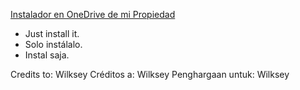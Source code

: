 [Instalador en OneDrive de mi Propiedad](https://unipamplonaedu-my.sharepoint.com/:u:/g/personal/steven_florez_unipamplona_edu_co/EXm96sMW5U1Ptgo3inIEYcgBQDcjuC7v8RKDUTunVpMReg?e=5Sg38U)

- Just install it.
- Solo instálalo.
- Instal saja.

Credits to: Wilksey
Créditos a: Wilksey
Penghargaan untuk: Wilksey